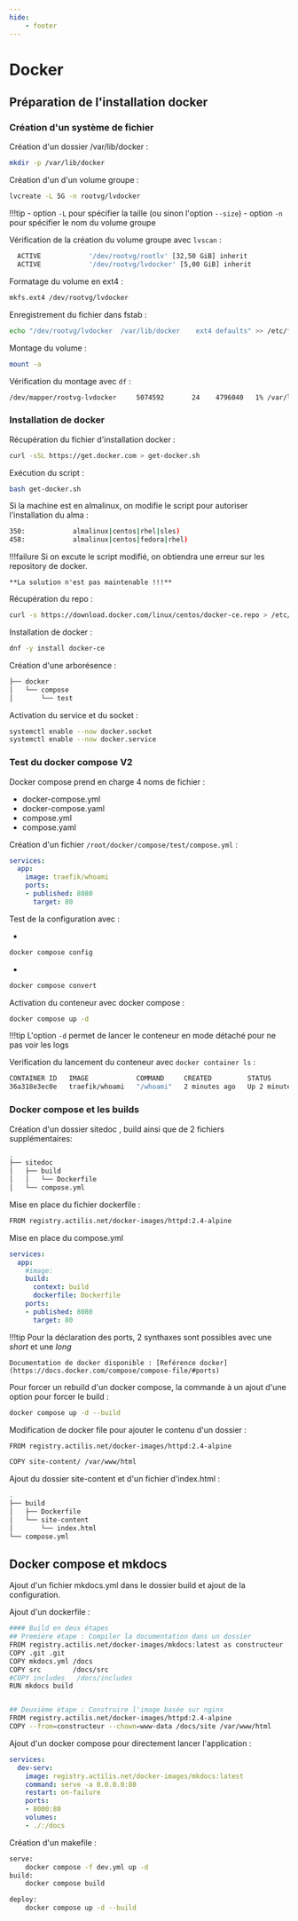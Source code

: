 ```yaml
---
hide:
    - footer
---
```


# Docker

## Préparation de l'installation docker

### Création d'un système de fichier

Création d'un dossier /var/lib/docker :

```bash
mkdir -p /var/lib/docker
```

Création d'un d'un volume groupe :

```bash
lvcreate -L 5G -n rootvg/lvdocker
```

!!!tip
    - option `-L` pour spécifier la taille (ou sinon l'option `--size`)
    - option `-n` pour spécifier le nom du volume groupe

Vérification de la création du volume groupe avec `lvscan` :

```bash
  ACTIVE            '/dev/rootvg/rootlv' [32,50 GiB] inherit
  ACTIVE            '/dev/rootvg/lvdocker' [5,00 GiB] inherit
```

Formatage du volume en ext4 :

```bash
mkfs.ext4 /dev/rootvg/lvdocker
```

Enregistrement du fichier dans fstab :

```bash
echo "/dev/rootvg/lvdocker  /var/lib/docker    ext4 defaults" >> /etc/fstab
```

Montage du volume :

```bash
mount -a
```

Vérification du montage avec `df` :

```bash
/dev/mapper/rootvg-lvdocker     5074592       24    4796040   1% /var/lib/docker
```

### Installation de docker 

Récupération du fichier d'installation docker :

```bash
curl -sSL https://get.docker.com > get-docker.sh
```

Exécution du script :

```bash
bash get-docker.sh
```

Si la machine est en almalinux, on modifie le script pour autoriser l'installation du alma :

```bash
350:            almalinux|centos|rhel|sles)
458:            almalinux|centos|fedora|rhel)
```

!!!failure
    Si on excute le script modifié, on obtiendra une erreur sur les repository de docker. 

    **La solution n'est pas maintenable !!!**


Récupération du repo :
```bash
curl -s https://download.docker.com/linux/centos/docker-ce.repo > /etc/yum.repos.d/docker-ce.repo
```

Installation de docker :
```bash
dnf -y install docker-ce
```

Création d'une arborésence :

```bash
├── docker
│   └── compose
│       └── test
```

Activation du service et du socket :

```bash
systemctl enable --now docker.socket
systemctl enable --now docker.service
```

### Test du **docker compose** V2

Docker compose prend en charge 4 noms de fichier :

- docker-compose.yml
- docker-compose.yaml
- compose.yml
- compose.yaml

Création d'un fichier `/root/docker/compose/test/compose.yml` :

```yml
services:
  app:
    image: traefik/whoami
    ports:
    - published: 8080
      target: 80
```

Test de la configuration avec :

- 
```bash 
docker compose config
```

- 
```bash 
docker compose convert
```

Activation du conteneur avec docker compose :

```bash
docker compose up -d
```

!!!tip
    L'option `-d` permet de lancer le conteneur en mode détaché pour ne pas voir les logs

Verification du lancement du conteneur avec `docker container ls` :
```bash
CONTAINER ID   IMAGE            COMMAND     CREATED         STATUS         PORTS                                   NAMES
36a318e3ec0e   traefik/whoami   "/whoami"   2 minutes ago   Up 2 minutes   0.0.0.0:8080->80/tcp, :::8080->80/tcp   test-app-1
```

### Docker compose et les builds

Création d'un dossier sitedoc , build ainsi que de 2 fichiers supplémentaires:
```bash
.
├── sitedoc
│   ├── build
│   │   └── Dockerfile
│   └── compose.yml
```

Mise en place du fichier dockerfile :
```bash
FROM registry.actilis.net/docker-images/httpd:2.4-alpine
```

Mise en place du compose.yml

```yaml
services:
  app:
    #image: 
    build:
      context: build
      dockerfile: Dockerfile
    ports:
    - published: 8080
      target: 80
```

!!!tip
    Pour la déclaration des ports, 2 synthaxes sont possibles avec une *short* et une *long*

    Documentation de docker disponible : [Reférence docker](https://docs.docker.com/compose/compose-file/#ports)


Pour forcer un rebuild d'un docker compose, la commande à un ajout d'une option pour forcer le build :
```bash
docker compose up -d --build
```

Modification de docker file pour ajouter le contenu d'un dossier :
```bash hl_lines="3"
FROM registry.actilis.net/docker-images/httpd:2.4-alpine

COPY site-content/ /var/www/html
```

Ajout du dossier site-content et d'un fichier d'index.html :
```bash
.
├── build
│   ├── Dockerfile
│   └── site-content
│       └── index.html
└── compose.yml
```

## Docker compose et mkdocs

Ajout d'un fichier mkdocs.yml dans le dossier build et ajout de la configuration.

Ajout d'un dockerfile :

```bash
#### Build en deux étapes
## Première étape : Compiler la documentation dans un dossier
FROM registry.actilis.net/docker-images/mkdocs:latest as constructeur
COPY .git .git
COPY mkdocs.yml /docs
COPY src        /docs/src
#COPY includes   /docs/includes
RUN mkdocs build


## Deuxième étape : Construire l'image basée sur nginx
FROM registry.actilis.net/docker-images/httpd:2.4-alpine 
COPY --from=constructeur --chown=www-data /docs/site /var/www/html
```

Ajout d'un docker compose pour directement lancer l'application :

```yml
services:
  dev-serv:
    image: registry.actilis.net/docker-images/mkdocs:latest
    command: serve -a 0.0.0.0:80
    restart: on-failure
    ports:
    - 8000:80
    volumes:
    - ./:/docs
```

Création d'un makefile :

```bash
serve:
	docker compose -f dev.yml up -d
build:
	docker compose build

deploy:
	docker compose up -d --build 
```
